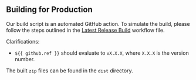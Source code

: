 ## Building for Production

Our build script is an automated GitHub action. To simulate the build, please follow the steps outlined in the [Latest Release Build](.github/workflows/main.yml) workflow file. 

Clarifications:
- `${{ github.ref }}` should evaluate to `vX.X.X`, where `X.X.X` is the version number.

The built `zip` files can be found in the `dist` directory.
